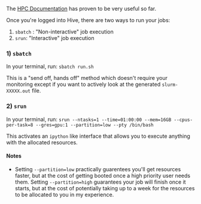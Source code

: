 The [HPC Documentation](https://docs.hpc.ucdavis.edu/) has proven to be very useful so far.

Once you're logged into Hive, there are two ways to run your jobs:
1) ``sbatch`` : "Non-interactive" job execution
2) ``srun``: "Interactive" job execution

### 1) ``sbatch``

In your terminal, run: ``sbatch run.sh``

This is a "send off, hands off" method which doesn't require your monitoring except if you want to actively look at the generated ``slurm-XXXXX.out`` file.

### 2) ``srun``

In your terminal, run: ``srun --ntasks=1 --time=01:00:00 --mem=16GB --cpus-per-task=8 --gres=gpu:1 --partition=low --pty /bin/bash``

This activates an ``ipython`` like interface that allows you to execute anything with the allocated resources.

#### Notes
- Setting ``--partition=low`` practically guarentees you'll get resources faster, but at the cost of getting booted once a high priority user needs them. Setting ``--partition=high`` guarantees your job will finish once it starts, but at the cost of potentially taking up to a week for the resources to be allocated to you in my experience.
